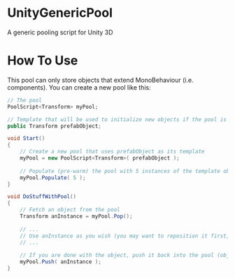 # UnityGenericPool
A generic pooling script for Unity 3D

# How To Use
This pool can only store objects that extend MonoBehaviour (i.e. components). You can create a new pool like this: 

```C#
// The pool
PoolScript<Transform> myPool;

// Template that will be used to initialize new objects if the pool is empty when a pop is requested
public Transform prefabObject;

void Start()
{
	// Create a new pool that uses prefabObject as its template
	myPool = new PoolScript<Transform>( prefabObject );
	
	// Populate (pre-warm) the pool with 5 instances of the template object
	myPool.Populate( 5 );
}

void DoStuffWithPool()
{
	// Fetch an object from the pool
	Transform anInstance = myPool.Pop();
	
	// ...
	// Use anInstance as you wish (you may want to reposition it first, though)
	// ...
	
	// If you are done with the object, push it back into the pool (object will be disabled)
	myPool.Push( anInstance );
}
```
